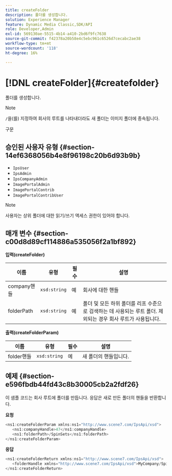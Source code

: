 ```yaml
---
title: createFolder
description: 폴더를 생성합니다.
solution: Experience Manager
feature: Dynamic Media Classic,SDK/API
role: Developer,Admin
exl-id: 569130ae-5515-4b14-a410-2bd6f9fc7638
source-git-commit: f42378a20b58e4c5ebc961c6526d7cecabc2ae38
workflow-type: tm+mt
source-wordcount: '118'
ht-degree: 16%

---
```


# [!DNL createFolder]{#createfolder}

폴더를 생성합니다.

>[!NOTE]
>
>`/`을(를) 지정하여 회사의 루트를 나타내더라도 새 폴더는 이미지 폴더에 종속됩니다.

구문

## 승인된 사용자 유형 {#section-14ef6368056b4e8f96198c20b6d93b9b}

* `IpsUser`
* `IpsAdmin`
* `IpsCompanyAdmin`
* `ImagePortalAdmin`
* `ImagePortalContrib`
* `ImagePortalContribUser`

>[!NOTE]
>
>사용자는 상위 폴더에 대한 읽기/쓰기 액세스 권한이 있어야 합니다.

## 매개 변수 {#section-c00d8d89cf114886a535056f2a1bf892}

**입력(createFolder)**

| 이름 | 유형 | 필수 | 설명 |
|---|---|---|---|
| company핸들 | `xsd:string` | 예 | 회사에 대한 핸들 |
| folderPath | `xsd:string` | 예 | 폴더 및 모든 하위 폴더를 리프 수준으로 검색하는 데 사용되는 루트 폴더. 제외되는 경우 회사 루트가 사용됩니다. |

**출력(createFolderParam)**

| 이름 | 유형 | 필수 | 설명 |
|---|---|---|---|
| folder핸들 | `xsd:string` | 예 | 새 폴더의 핸들입니다. |

## 예제 {#section-e596fbdb44fd43c8b30005cb2a2fdf26}

이 샘플 코드는 회사 루트에 폴더를 만듭니다. 응답은 새로 만든 폴더의 핸들을 반환합니다.

**요청**

```java
<ns1:createFolderParam xmlns:ns1="http://www.scene7.com/IpsApi/xsd">
   <ns1:companyHandle>47</ns1:companyHandle>
   <ns1:folderPath>/SpinSets</ns1:folderPath>
</ns1:createFolderParam>
```

**응답**

```java
<ns1:createFolderReturn xmlns:ns1="http://www.scene7.com/IpsApi/xsd">
   <folderHandle xmlns="http://www.scene7.com/IpsApi/xsd">MyCompany/SpinSets/</folderHandle>
</ns1:createFolderReturn>
```
